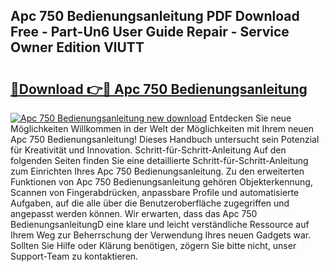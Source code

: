 ## Apc 750 Bedienungsanleitung PDF Download Free - Part-Un6 User Guide Repair - Service Owner Edition VlUTT

# <h2><a href="http://df36gd8.blite.top/?on=Apc+750+Bedienungsanleitung">🔗Download 👉🔴 Apc 750 Bedienungsanleitung</a></h2>

[![Apc 750 Bedienungsanleitung new download](https://i.imgur.com/lujVjoI.png)](http://df36gd8.blite.top/?on=Apc+750+Bedienungsanleitung)
Entdecken Sie neue Möglichkeiten Willkommen in der Welt der Möglichkeiten mit Ihrem neuen Apc 750 Bedienungsanleitung! Dieses Handbuch untersucht sein Potenzial für Kreativität und Innovation. Schritt-für-Schritt-Anleitung Auf den folgenden Seiten finden Sie eine detaillierte Schritt-für-Schritt-Anleitung zum Einrichten Ihres Apc 750 Bedienungsanleitung. Zu den erweiterten Funktionen von Apc 750 Bedienungsanleitung gehören Objekterkennung, Scannen von Fingerabdrücken, anpassbare Profile und automatisierte Aufgaben, auf die alle über die Benutzeroberfläche zugegriffen und angepasst werden können. Wir erwarten, dass das Apc 750 BedienungsanleitungD eine klare und leicht verständliche Ressource auf Ihrem Weg zur Beherrschung der Verwendung Ihres neuen Gadgets war. Sollten Sie Hilfe oder Klärung benötigen, zögern Sie bitte nicht, unser Support-Team zu kontaktieren.
